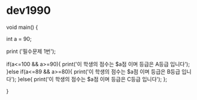 # dev1990

void main() {

int a = 90;

print ('필수문제 1번');

if(a<=100 && a>=90){
print('이 학생의 점수는 $a점 이며 등급은 A등급 입니다');
}else if(a<=89 && a>=80){
print('이 학생의 점수는 $a점 이며 등급은 B등급 입니다');
}else{
print('이 학생의 점수는 $a점 이며 등급은 C등급 입니다');
};


}
